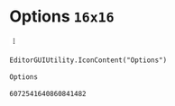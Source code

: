 # Options `16x16`
<img src="/img/Options.png" width=16 height=16>

``` CSharp
EditorGUIUtility.IconContent("Options")
```
```
Options
```
```
6072541640860841482
```

